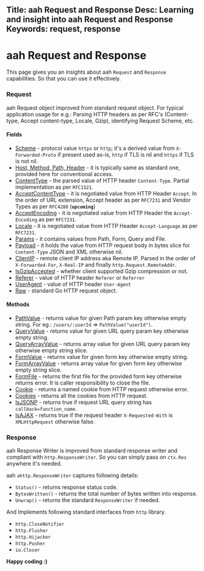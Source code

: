 Title: aah Request and Response
Desc: Learning and insight into aah Request and Response
Keywords: request, response
---
# aah Request and Response

This page gives you an insights about aah `Request` and `Response` capabilities. So that you can use it effectively.

### Request

aah Request object improved from standard request object. For typical application usage for e.g.: Parsing HTTP headers as per RFC's (Content-type, Accept content-type, Locale, Gzip), identifying Request Scheme, etc.

#### Fields

  * <u>Scheme</u> - protocol value `https` or `http`; it's a derived value from `X-Forwarded-Proto` if present used as-is, `http` if TLS is nil and `https` if TLS is not nil.
  * <u>Host, Method, Path, Header</u> - it is typically same as standard one, provided here for conventional access.
  * <u>ContentType</u> - the parsed value of HTTP header `Content-Type`. Partial implementation as per `RFC1521`.
  * <u>AcceptContentType</u> - it is negotiated value from HTTP Header `Accept`. In the order of URL extension, Accept header as per `RFC7231` and Vendor Types as per `RFC4288` (**`upcoming`**)
  * <u>AcceptEncoding</u> - it is negotiated value from HTTP Header the `Accept-Encoding` as per `RFC7231`.
  * <u>Locale</u> - it is negotiated value from HTTP Header `Accept-Language` as per `RFC7231`.
  * <u>Params</u> - it contains values from Path, Form, Query and File.
  * <u>Payload</u> - it holds the value from HTTP request body in bytes slice for `Content-Type` JSON and XML otherwise nil.
  * <u>ClientIP</u> - remote client IP address aka Remote IP. Parsed in the order of `X-Forwarded-For`, `X-Real-IP` and finally `http.Request.RemoteAddr`.
  * <u>IsGzipAccepted</u> - whether client supported Gzip compression or not.
  * <u>Referer</u> - value of HTTP header `Referer` or `Referrer`
  * <u>UserAgent</u> - value of HTTP header `User-Agent`
  * <u>Raw</u> - standard Go HTTP request object.

#### Methods

  * <u>PathValue</u> - returns value for given Path param key otherwise empty string. For eg.: `/users/:userId` => `PathValue("userId")`.
  * <u>QueryValue</u> - returns value for given URL query param key otherwise empty string.
  * <u>QueryArrayValue</u> - returns array value for given URL query param key otherwise empty string slice.
  * <u>FormValue</u> - returns value for given form key otherwise empty string.
  * <u>FormArrayValue</u> - returns array value for given form key otherwise empty string slice.
  * <u>FormFile</u> - returns the first file for the provided form key otherwise returns error. It is caller responsibility to close the file.
  * <u>Cookie</u> - returns a named cookie from HTTP request otherwise error.
  * <u>Cookies</u> - returns all the cookies from HTTP request.
  * <u>IsJSONP</u> - returns true if request URL query string has `callback=function_name`.
  * <u>IsAJAX</u> - returns true if the request header `X-Requested-With` is `XMLHttpRequest` otherwise false.

### Response

aah Response Writer is improved from standard response writer and compliant with `http.ResponseWriter`. So you can simply pass on `ctx.Res` anywhere it's needed.

aah `ahttp.ResponseWriter` captures following details:

  * `Status()` - returns response status code.
  * `BytesWritten()` - returns the total number of bytes written into response.
  * `Unwrap()` - returns the standard `ResponseWriter` if needed.

And Implements following standard interfaces from `http` library.

  * `http.CloseNotifier`
  * `http.Flusher`
  * `http.Hijacker`
  * `http.Pusher`
  * `io.Closer`


**Happy coding :)**
